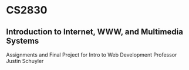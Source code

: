 # CS2830
## Introduction to Internet, WWW, and Multimedia Systems
 Assignments and Final Project for Intro to Web Development
 Professor Justin Schuyler
